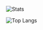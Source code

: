 ![Stats](https://github-readme-stats.vercel.app/api?username=priyansh71&count_private=true&include_all_commits=true&show_icons=true&title_color=ffffff&hide=issues,stars&theme=onedark&text_color=dddddd)

![Top Langs](https://github-readme-stats.vercel.app/api/top-langs/?username=priyansh71&theme=onedark&title_color=ffffff&text_color=dddddd)


